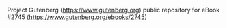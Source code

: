 Project Gutenberg (https://www.gutenberg.org) public repository for eBook #2745 (https://www.gutenberg.org/ebooks/2745)
